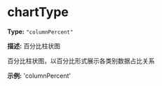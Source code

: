 # chartType

**Type:** `"columnPercent"`

**描述:**
百分比柱状图
  
  百分比柱状图，以百分比形式展示各类别数据占比关系

**示例:**
'columnPercent'

